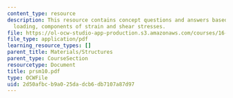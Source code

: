 ```yaml
---
content_type: resource
description: This resource contains concept questions and answers based on torsional
  loading, components of strain and shear stresses.
file: https://ol-ocw-studio-app-production.s3.amazonaws.com/courses/16-01-unified-engineering-i-ii-iii-iv-fall-2005-spring-2006/2d50afbcb9a025dadcb6db7107a87d97_prsm10.pdf
file_type: application/pdf
learning_resource_types: []
parent_title: Materials/Structures
parent_type: CourseSection
resourcetype: Document
title: prsm10.pdf
type: OCWFile
uid: 2d50afbc-b9a0-25da-dcb6-db7107a87d97
---
```

